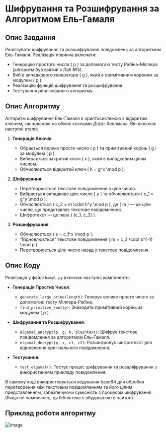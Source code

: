 # Шифрування та Розшифрування за Алгоритмом Ель-Гамаля

## Опис Завдання
Реалізувати шифрування та розшифрування повідомлень за алгоритмом Ель-Гамаля. Реалізація повинна включати:
- Генерацію простого числа \( p \) за допомогою тесту Рабіна-Міллера (алгоритм був взятий з Лаб №5).
- Вибір випадкового генератора \( g \), який є примітивним коренем за модулем \( p \).
- Реалізацію функцій шифрування та розшифрування.
- Тестування реалізованого алгоритму.

## Опис Алгоритму
Алгоритм шифрування Ель-Гамаля є криптосистемою з відкритим ключем, заснованою на обміні ключами Діффі-Хеллмана. Він включає наступні етапи:

1. **Генерація Ключів**:
   - Обрається велике просте число \( p \) та примітивний корінь \( g \) за модулем \( p \).
   - Вибирається закритий ключ \( x \), який є випадковим цілим числом.
   - Обчислюється відкритий ключ \( h = g^x \mod p \).

2. **Шифрування**:
   - Перетворюється текстове повідомлення в ціле число.
   - Вибрається випадкове ціле число \( y \) та обчислюється \( c_1 = g^y \mod p \).
   - Обчислюється \( c_2 = m \cdot h^y \mod p \), де \( m \) — це ціле число, що представляє текстове повідомлення.
   - Шифротекст — це пара \( (c_1, c_2) \).

3. **Розшифрування**:
   - Обчислюється \( s = c_1^x \mod p \).
   - "Відновлюється" текстове повідомлення \( m = c_2 \cdot s^{-1} \mod p \).
   - Перетворюється ціле число назад у текстове повідомлення.

## Опис Коду
Реалізація у файлі `hamal.py` включає наступні компоненти:

- **Генерація Простих Чисел**:
  - `generate_large_prime(length)`: Генерує велике просте число за допомогою тесту Міллера-Рабіна.
  - `find_primitive_root(p)`: Знаходить примітивний корінь за модулем \( p \).

- **Шифрування та Розшифрування**:
  - `elgamal_encrypt(p, g, h, plaintext)`: Шифрує текстове повідомлення за алгоритмом Ель-Гамаля.
  - `elgamal_decrypt(p, x, c1, c2)`: Розшифровує шифротекст для відновлення оригінального повідомлення.

- **Тестування**:
  - `test_elgamal()`: Тестує процес шифрування та розшифрування з використанням прикладу повідомлення.

В самому коді використовується кодування base64 для обробки перетворення між текстовим повідомленням та його цілим представленням, забезпечуючи сумісність з процесом шифрування.
(Якщо не помиляюсь, ця бібліотека є вбудованою в пайтон).

## Приклад роботи алгоритму

![image](https://github.com/user-attachments/assets/69ca1bd9-b15c-4d1b-9407-575e0ab48c58)

